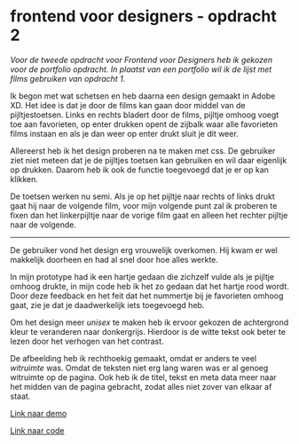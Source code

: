 
# frontend voor designers - opdracht 2

*Voor de tweede opdracht voor Frontend voor Designers heb ik gekozen voor de portfolio opdracht. In plaatst van een portfolio wil ik de lijst met films gebruiken van opdracht 1.* 

Ik begon met wat schetsen en heb daarna een design gemaakt in Adobe XD. Het idee is dat je door de films kan gaan door middel van de pijltjestoetsen. Links en rechts bladert door de films, pijltje omhoog voegt toe aan favorieten, op enter drukken opent de zijbalk waar alle favorieten films instaan en als je dan weer op enter drukt sluit je dit weer. 

Allereerst heb ik het design proberen na te maken met css. De gebruiker ziet niet meteen dat je de pijltjes toetsen kan gebruiken en wil daar eigenlijk op drukken. Daarom heb ik ook de functie toegevoegd dat je er op kan klikken. 

De toetsen werken nu semi. Als je op het pijltje naar rechts of links drukt gaat hij naar de volgende film, voor mijn volgende punt zal ik proberen te fixen dan het linkerpijltje naar de vorige film gaat en alleen het rechter pijltje naar de volgende. 

---

De gebruiker vond het design erg vrouwelijk overkomen. Hij kwam er wel makkelijk doorheen en had al snel door hoe alles werkte.

In mijn prototype had ik een hartje gedaan die zichzelf vulde als je pijltje omhoog drukte, in mijn code heb ik het zo gedaan dat het hartje rood wordt. Door deze feedback en het feit dat het nummertje bij je favorieten omhoog gaat, zie je dat je daadwerkelijk iets toegevoegd heb. 

Om het design meer *unisex* te maken heb ik ervoor gekozen de achtergrond kleur te veranderen naar donkergrijs. Hierdoor is de witte tekst ook beter te lezen door het verhogen van het contrast.

De afbeelding heb ik rechthoekig gemaakt, omdat er anders te veel *witruimte* was. Omdat de teksten niet erg lang waren was er al genoeg witruimte op de pagina. Ook heb ik de titel, tekst en meta data meer naar het midden van de pagina gebracht, zodat alles niet zover van elkaar af staat.

[Link naar demo](https://oege.ie.hva.nl/~jonkerk001/FvD/opdracht2)

[Link naar code](https://github.com/McKalister/frontendvoordesigners/tree/master/opdracht2/v2)
 
